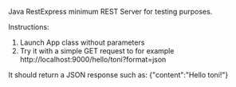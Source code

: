 Java RestExpress minimum REST Server for testing purposes.

Instructions:
1. Launch App class without parameters
2. Try it with a simple GET request to for example http://localhost:9000/hello/toni?format=json

It should return a JSON response such as: {"content":"Hello toni!"}